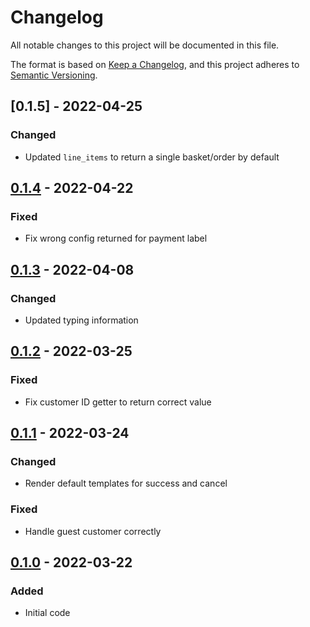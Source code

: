 # Changelog
All notable changes to this project will be documented in this file.

The format is based on [Keep a Changelog](https://keepachangelog.com/en/1.0.0/),
and this project adheres to [Semantic Versioning](https://semver.org/spec/v2.0.0.html).

## [0.1.5] - 2022-04-25
### Changed
- Updated `line_items` to return a single basket/order by default

## [0.1.4] - 2022-04-22
### Fixed
- Fix wrong config returned for payment label

## [0.1.3] - 2022-04-08
### Changed
- Updated typing information

## [0.1.2] - 2022-03-25
### Fixed
- Fix customer ID getter to return correct value

## [0.1.1] - 2022-03-24
### Changed
- Render default templates for success and cancel
### Fixed
- Handle guest customer correctly

## [0.1.0] - 2022-03-22
### Added
- Initial code

[Unreleased]: https://github.com/dinoperovic/django-salesman-stripe/compare/0.1.4...HEAD
[0.1.4]: https://github.com/dinoperovic/django-salesman-stripe/releases/tag/0.1.4
[0.1.3]: https://github.com/dinoperovic/django-salesman-stripe/releases/tag/0.1.3
[0.1.2]: https://github.com/dinoperovic/django-salesman-stripe/releases/tag/0.1.2
[0.1.1]: https://github.com/dinoperovic/django-salesman-stripe/releases/tag/0.1.1
[0.1.0]: https://github.com/dinoperovic/django-salesman-stripe/releases/tag/0.1.0
